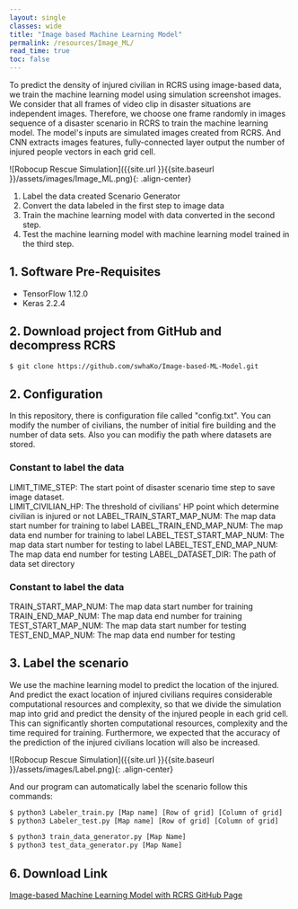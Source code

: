 ```yaml
---
layout: single
classes: wide
title: "Image based Machine Learning Model"
permalink: /resources/Image_ML/
read_time: true
toc: false
---
```

To predict the density of injured civilian in RCRS using image-based data, we train the machine learning model using simulation screenshot images. We consider that all frames of video clip in disaster situations are independent images. Therefore, we choose one frame randomly in images sequence of a disaster scenario in RCRS to train the machine learning model. The model's inputs are simulated images created from RCRS. And CNN extracts images features, fully-connected layer output the number of injured people vectors in each grid cell.

![Robocup Rescue Simulation]({{site.url }}{{site.baseurl }}/assets/images/Image_ML.png){: .align-center}

1. Label the data created Scenario Generator
2. Convert the data labeled in the first step to image data
3. Train the machine learning model with data converted in the second step.
4. Test the machine learning model with machine learning model trained in the third step.


## 1. Software Pre-Requisites
- TensorFlow 1.12.0
- Keras 2.2.4


## 2. Download project from GitHub and decompress RCRS
```bash
$ git clone https://github.com/swhaKo/Image-based-ML-Model.git
```

## 2. Configuration
In this repository, there is configuration file called "config.txt". You can modify the number of civilians, the number of initial fire building and the number of data sets. Also you can modifiy the path where datasets are stored.  

### Constant to label the data
LIMIT_TIME_STEP: The start point of disaster scenario time step to save image dataset.  
LIMIT_CIVILIAN_HP: The threshold of civilians' HP point which determine civilian is injured or not
LABEL_TRAIN_START_MAP_NUM: The map data start number for training to label
LABEL_TRAIN_END_MAP_NUM: The map data end number for training  to label
LABEL_TEST_START_MAP_NUM: The map data start number for testing to label
LABEL_TEST_END_MAP_NUM: The map data end number for testing
LABEL_DATASET_DIR: The path of data set directory

### Constant to label the data
TRAIN_START_MAP_NUM: The map data start number for training  
TRAIN_END_MAP_NUM: The map data end number for training  
TEST_START_MAP_NUM: The map data start number for testing  
TEST_END_MAP_NUM: The map data end number for testing  


## 3. Label the scenario
We use the machine learning model to predict the location of the injured. And predict the exact location of injured civilians requires considerable computational resources and complexity, so that we divide the simulation map into grid and predict the density of the injured people in each grid cell. This can significantly shorten computational resources, complexity and the time required for training. Furthermore, we expected that the accuracy of the prediction of the injured civilians location will also be increased.

![Robocup Rescue Simulation]({{site.url }}{{site.baseurl }}/assets/images/Label.png){: .align-center}

And our program can automatically label the scenario follow this commands:
```bash
$ python3 Labeler_train.py [Map name] [Row of grid] [Column of grid]
$ python3 Labeler_test.py [Map name] [Row of grid] [Column of grid]
```

```bash
$ python3 train_data_generator.py [Map Name]
$ python3 test_data_generator.py [Map Name]
```

## 6. Download Link
[Image-based Machine Learning Model with RCRS GitHub Page](https://github.com/swhaKo/Image-based-ML-Model)
